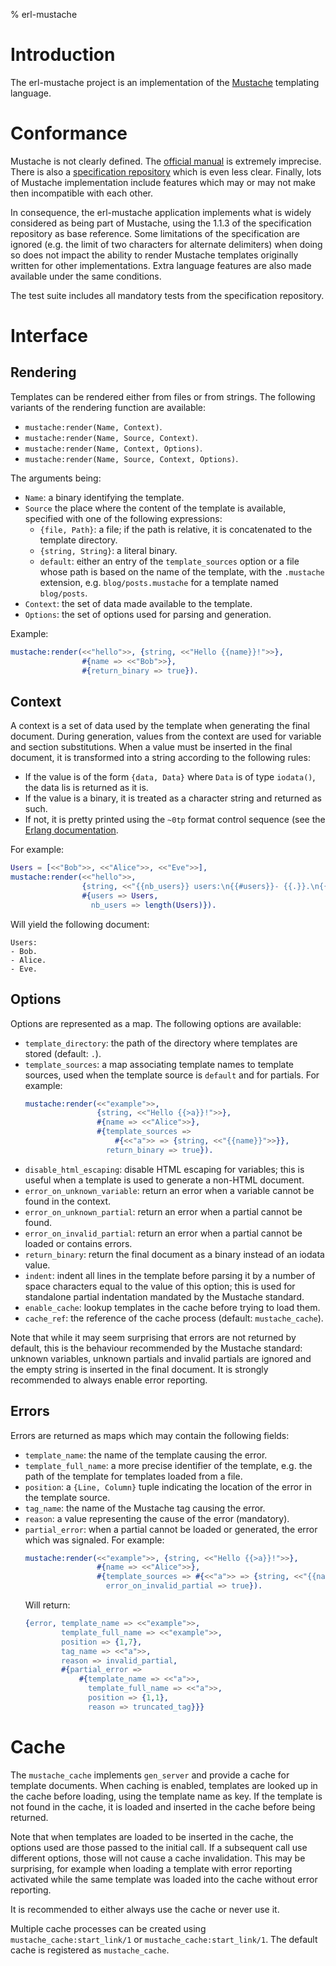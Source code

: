 % erl-mustache

# Introduction
The erl-mustache project is an implementation of the
[Mustache](https://mustache.github.io/) templating language.

# Conformance
Mustache is not clearly defined. The [official
manual](https://mustache.github.io/mustache.5.html) is extremely
imprecise. There is also a [specification
repository](https://github.com/mustache/spec) which is even less
clear. Finally, lots of Mustache implementation include features which may or
may not make then incompatible with each other.

In consequence, the erl-mustache application implements what is widely
considered as being part of Mustache, using the 1.1.3 of the specification
repository as base reference. Some limitations of the specification are
ignored (e.g. the limit of two characters for alternate delimiters) when doing
so does not impact the ability to render Mustache templates originally written
for other implementations. Extra language features are also made available
under the same conditions.

The test suite includes all mandatory tests from the specification repository.

# Interface
## Rendering
Templates can be rendered either from files or from strings. The following
variants of the rendering function are available:
- `mustache:render(Name, Context)`.
- `mustache:render(Name, Source, Context)`.
- `mustache:render(Name, Context, Options)`.
- `mustache:render(Name, Source, Context, Options)`.

The arguments being:
- `Name`: a binary identifying the template.
- `Source` the place where the content of the template is available,
  specified with one of the following expressions:
  - `{file, Path}`: a file; if the path is relative, it is concatenated to the
    template directory.
  - `{string, String}`: a literal binary.
  - `default`: either an entry of the `template_sources` option or a file
    whose path is based on the name of the template, with the `.mustache`
    extension, e.g. `blog/posts.mustache` for a template named `blog/posts`.
- `Context`: the set of data made available to the template.
- `Options`: the set of options used for parsing and generation.

Example:
```erlang
mustache:render(<<"hello">>, {string, <<"Hello {{name}}!">>},
                #{name => <<"Bob">>},
                #{return_binary => true}).
```

## Context
A context is a set of data used by the template when generating the final
document. During generation, values from the context are used for variable and
section substitutions. When a value must be inserted in the final document, it
is transformed into a string according to the following rules:
- If the value is of the form `{data, Data}` where `Data` is of type
  `iodata()`, the data lis is returned as it is.
- If the value is a binary, it is treated as a character string and returned
  as such.
- If not, it is pretty printed using the `~0tp` format control sequence (see
  the [Erlang documentation](https://erlang.org/doc/man/io.html).

For example:
```erlang
Users = [<<"Bob">>, <<"Alice">>, <<"Eve">>],
mustache:render(<<"hello">>,
                {string, <<"{{nb_users}} users:\n{{#users}}- {{.}}.\n{{/users}}">>},
                #{users => Users,
                  nb_users => length(Users)}).
```

Will yield the following document:
```
Users:
- Bob.
- Alice.
- Eve.
```

## Options
Options are represented as a map. The following options are available:
- `template_directory`: the path of the directory where templates are stored
  (default: `.`).
- `template_sources`: a map associating template names to template sources,
  used when the template source is `default` and for partials. For example:
  ```erlang
  mustache:render(<<"example">>,
                  {string, <<"Hello {{>a}}!">>},
                  #{name => <<"Alice">>},
                  #{template_sources =>
                      #{<<"a">> => {string, <<"{{name}}">>}},
                    return_binary => true}).
  ```
- `disable_html_escaping`: disable HTML escaping for variables; this is useful
  when a template is used to generate a non-HTML document.
- `error_on_unknown_variable`: return an error when a variable cannot be found
  in the context.
- `error_on_unknown_partial`: return an error when a partial cannot be found.
- `error_on_invalid_partial`: return an error when a partial cannot be loaded
  or contains errors.
- `return_binary`: return the final document as a binary instead of an iodata
  value.
- `indent`: indent all lines in the template before parsing it by a number of
  space characters equal to the value of this option; this is used for
  standalone partial indentation mandated by the Mustache standard.
- `enable_cache`: lookup templates in the cache before trying to load them.
- `cache_ref`: the reference of the cache process (default:
  `mustache_cache`).

Note that while it may seem surprising that errors are not returned by
default, this is the behaviour recommended by the Mustache standard: unknown
variables, unknown partials and invalid partials are ignored and the empty
string is inserted in the final document. It is strongly recommended to always
enable error reporting.

## Errors
Errors are returned as maps which may contain the following fields:
- `template_name`: the name of the template causing the error.
- `template_full_name`: a more precise identifier of the template, e.g. the
  path of the template for templates loaded from a file.
- `position`: a `{Line, Column}` tuple indicating the location of the error in
  the template source.
- `tag_name`: the name of the Mustache tag causing the error.
- `reason`: a value representing the cause of the error (mandatory).
- `partial_error`: when a partial cannot be loaded or generated, the error
  which was signaled. For example:
  ```erlang
  mustache:render(<<"example">>, {string, <<"Hello {{>a}}!">>},
                  #{name => <<"Alice">>},
                  #{template_sources => #{<<"a">> => {string, <<"{{name}">>}},
                    error_on_invalid_partial => true}).
  ```
  Will return:
  ```erlang
  {error, template_name => <<"example">>,
          template_full_name => <<"example">>,
          position => {1,7},
          tag_name => <<"a">>,
          reason => invalid_partial,
          #{partial_error =>
              #{template_name => <<"a">>,
                template_full_name => <<"a">>,
                position => {1,1},
                reason => truncated_tag}}}
  ```

# Cache
The `mustache_cache` implements `gen_server` and provide a cache for template
documents. When caching is enabled, templates are looked up in the cache
before loading, using the template name as key. If the template is not found
in the cache, it is loaded and inserted in the cache before being returned.

Note that when templates are loaded to be inserted in the cache, the options
used are those passed to the initial call. If a subsequent call use different
options, those will not cause a cache invalidation. This may be surprising,
for example when loading a template with error reporting activated while the
same template was loaded into the cache without error reporting.

It is recommended to either always use the cache or never use it.

Multiple cache processes can be created using `mustache_cache:start_link/1` or
`mustache_cache:start_link/1`. The default cache is registered as
`mustache_cache`.
